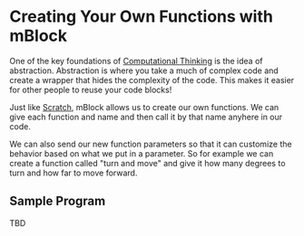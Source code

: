 # Creating Your Own Functions with mBlock

One of the key foundations of [Computational Thinking](../glossary#computational-thinking) is the idea of abstraction.  Abstraction is where you take a much of complex code and create a wrapper that hides the complexity of the code.  This makes it easier for other people to reuse your code blocks!

Just like [Scratch](../glossary#scratch), mBlock allows us to create our own functions.  We can give each function and name and then call it by that name anyhere in our code.

We can also send our new function parameters so that it can customize the behavior based on what we put in a parameter.  So for example we can create a function called "turn and move" and give it how many degrees to turn and how far to move forward.

## Sample Program
TBD